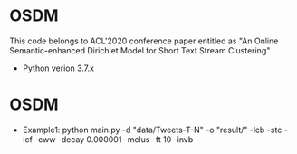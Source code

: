 # OSDM
This code belongs to ACL'2020 conference paper entitled as "An Online Semantic-enhanced Dirichlet Model for Short Text Stream Clustering"

* Python verion 3.7.x

# OSDM
* Example1: 
python main.py -d "data/Tweets-T-N" -o "result/" -lcb -stc -icf -cww -decay 0.000001 -mclus -ft 10 -invb
